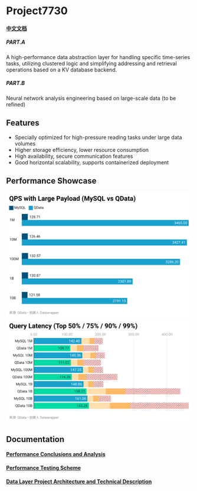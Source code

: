 # Project7730

#### [中文文档](https://github.com/GoodManWEN/Project7730/blob/main/README_zh.md)

##### PART.A
A high-performance data abstraction layer for handling specific time-series tasks, utilizing clustered logic and simplifying addressing and retrieval operations based on a KV database backend.

##### PART.B
Neural network analysis engineering based on large-scale data (to be refined)

## Features
- Specially optimized for high-pressure reading tasks under large data volumes
- Higher storage efficiency, lower resource consumption
- High availability, secure communication features
- Good horizontal scalability, supports containerized deployment

## Performance Showcase
![](https://github.com/GoodManWEN/Project7730/blob/main/misc/statistic_qps-with-large-payload-mysql-vs-qdata-EjX7H.png?raw=true)
![](https://github.com/GoodManWEN/Project7730/blob/main/misc/statistic_query-latency-top-50-75-90-99nAn8m.png?raw=true)

## Documentation

#### [Performance Conclusions and Analysis](https://github.com/GoodManWEN/Project7730/blob/main/docs/BenchmarkResults.md)

#### [Performance Testing Scheme](https://github.com/GoodManWEN/Project7730/blob/main/benchmark/README.md)

#### [Data Layer Project Architecture and Technical Description](https://github.com/GoodManWEN/Project7730/blob/main/qdata/README.md)
